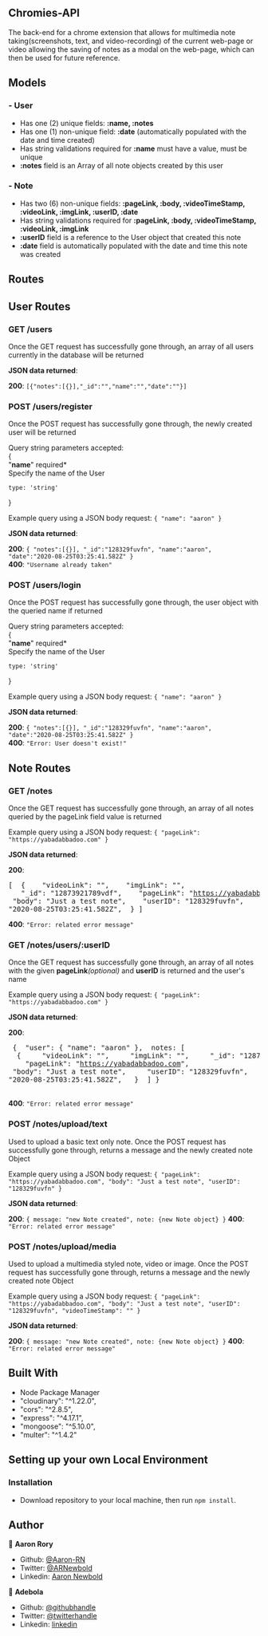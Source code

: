 ## Chromies-API

The back-end for a chrome extension that allows for multimedia note taking(screenshots, text, and video-recording) of the current web-page or video allowing the saving of notes as a modal on the web-page, which can then be used for future reference.

## Models
### - User
- Has one (2) unique fields: **:name, :notes**
- Has one (1) non-unique field: **:date** (automatically populated with the date and time created)
- Has string validations required for **:name** must have a value, must be unique
- **:notes** field is an Array of all note objects created by this user

### - Note
- Has two (6) non-unique fields: **:pageLink, :body, :videoTimeStamp, :videoLink, :imgLink, :userID, :date**
- Has string validations required for **:pageLink, :body, :videoTimeStamp, :videoLink, :imgLink**
- **:userID** field is a reference to the User object that created this note
- **:date** field is automatically populated with the date and time this note was created

## Routes
## User Routes
### GET /users

Once the GET request has successfully gone through, an array of all users currently in the database will be returned

**JSON data returned**:

**200**: ```[{"notes":[{}],"_id":"","name":"","date":""}]```

### POST /users/register

Once the POST request has successfully gone through, the newly created user will be returned

Query string parameters accepted:  
{  
  "**name**" required*  
  Specify the name of the User
  ```
  type: 'string'
  ```
}

Example query using a JSON body request: ```{ "name": "aaron" }```

**JSON data returned**:

**200**: ```{ "notes":[{}], "_id":"128329fuvfn", "name":"aaron", "date":"2020-08-25T03:25:41.582Z" }```  
**400**: ```"Username already taken"```

### POST /users/login

Once the POST request has successfully gone through, the user object with the queried name if returned

Query string parameters accepted:  
{  
  "**name**" required*  
  Specify the name of the User
  ```
  type: 'string'
  ```
}

Example query using a JSON body request: ```{ "name": "aaron" }```

**JSON data returned**:

**200**: ```{ "notes":[{}], "_id":"128329fuvfn", "name":"aaron", "date":"2020-08-25T03:25:41.582Z" }```  
**400**: ```"Error: User doesn't exist!"```

## Note Routes
### GET /notes

Once the GET request has successfully gone through, an array of all notes queried by the pageLink field value is returned

Example query using a JSON body request: ```{ "pageLink": "https://yabadabbadoo.com" }```

**JSON data returned**:

**200**: <pre>[
    &nbsp;{
         &nbsp; &nbsp;"videoLink": "",
         &nbsp; &nbsp;"imgLink": "",
         &nbsp; &nbsp;"_id": "12873921789vdf",
         &nbsp; &nbsp;"pageLink": "https://yabadabbadoo.com",
         &nbsp; &nbsp;"body": "Just a test note",
         &nbsp; &nbsp;"userID": "128329fuvfn",
         &nbsp; &nbsp;"date": "2020-08-25T03:25:41.582Z",
     &nbsp;}
]</pre>
  
**400**: ```"Error: related error message"```

### GET /notes/users/:userID

Once the GET request has successfully gone through, an array of all notes with the given **pageLink**_(optional)_ and **userID** is returned and the user's name

Example query using a JSON body request: ```{ "pageLink": "https://yabadabbadoo.com" }```

**JSON data returned**:

**200**: <pre>
{
&nbsp;"user": { "name": "aaron" },
&nbsp;notes: [
    &nbsp;&nbsp;{
         &nbsp;&nbsp; &nbsp;"videoLink": "",
         &nbsp;&nbsp; &nbsp;"imgLink": "",
         &nbsp;&nbsp; &nbsp;"_id": "12873921789vdf",
         &nbsp;&nbsp; &nbsp;"pageLink": "https://yabadabbadoo.com",
         &nbsp;&nbsp; &nbsp;"body": "Just a test note",
         &nbsp;&nbsp; &nbsp;"userID": "128329fuvfn",
         &nbsp;&nbsp; &nbsp;"date": "2020-08-25T03:25:41.582Z",
     &nbsp;&nbsp;}
&nbsp;]
}
</pre>  
**400**: ```"Error: related error message"```

### POST /notes/upload/text

Used to upload a basic text only note.
Once the POST request has successfully gone through, returns a message and the newly created note Object

Example query using a JSON body request: ```{ "pageLink": "https://yabadabbadoo.com", "body": "Just a test note", "userID": "128329fuvfn" }```

**JSON data returned**:

**200**: `{ message: "new Note created", note: {new Note object} }`
**400**: ```"Error: related error message"```

### POST /notes/upload/media

Used to upload a multimedia styled note, video or image.
Once the POST request has successfully gone through, returns a message and the newly created note Object

Example query using a JSON body request: ```{ "pageLink": "https://yabadabbadoo.com", "body": "Just a test note", "userID": "128329fuvfn", "videoTimeStamp": "" }```

**JSON data returned**:

**200**: `{ message: "new Note created", note: {new Note object} }`
**400**: ```"Error: related error message"```

## Built With

- Node Package Manager
- "cloudinary": "^1.22.0",
- "cors": "^2.8.5",
- "express": "^4.17.1",
- "mongoose": "^5.10.0",
- "multer": "^1.4.2"

## Setting up your own Local Environment

### Installation

* Download repository to your local machine, then run `npm install`.

## Author

👤 **Aaron Rory**

- Github: [@Aaron-RN](https://github.com/Aaron-RN)
- Twitter: [@ARNewbold](https://twitter.com/ARNewbold)
- Linkedin: [Aaron Newbold](https://www.linkedin.com/in/aaron-newbold-1b9233187/)

👤 **Adebola**

- Github: [@githubhandle](https://github.com/onedebos)
- Twitter: [@twitterhandle](https://twitter.com/debosthefirst)
- Linkedin: [linkedin](https://www.linkedin.com/in/adebola-niran/)
